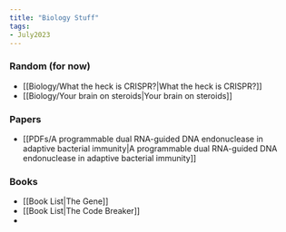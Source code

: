 ```yaml
---
title: "Biology Stuff"
tags:
- July2023
---
```

### Random (for now)
- [[Biology/What the heck is CRISPR?|What the heck is CRISPR?]]
- [[Biology/Your brain on steroids|Your brain on steroids]]

### Papers
- [[PDFs/A programmable dual RNA-guided DNA endonuclease in adaptive bacterial immunity|A programmable dual RNA-guided DNA endonuclease in adaptive bacterial immunity]]

### Books
- [[Book List|The Gene]]
- [[Book List|The Code Breaker]]
- 
